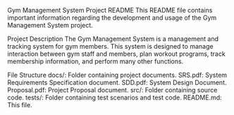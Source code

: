 Gym Management System Project README
This README file contains important information regarding the development and usage of the Gym Management System project.

Project Description
The Gym Management System is a management and tracking system for gym members. This system is designed to manage interaction between gym staff and members, plan workout programs, track membership information, and perform many other functions.

File Structure
docs/: Folder containing project documents.
SRS.pdf: System Requirements Specification document.
SDD.pdf: System Design Document.
Proposal.pdf: Project Proposal document.
src/: Folder containing source code.
tests/: Folder containing test scenarios and test code.
README.md: This file.








